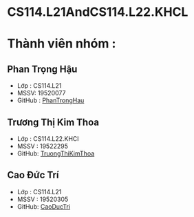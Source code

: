 # CS114.L21AndCS114.L22.KHCL
# Thành viên nhóm :
## Phan Trọng Hậu 
   * Lớp : CS114.L21 
   * MSSV: 19520077 
   * GitHub : [PhanTrongHau](https://github.com/hauphanlvc)
## Trương Thị Kim Thoa 
   * Lớp : CS114.L22.KHCl 
   * MSSV : 19522295 
   * GitHub: [TruongThiKimThoa](https://github.com/kimthoa16052001)
## Cao Đức Trí 
   * Lớp : CS114.L21 
   * MSSV : 19520305 
   * GitHub: [CaoDucTri](https://github.com/caoductri1629/)
